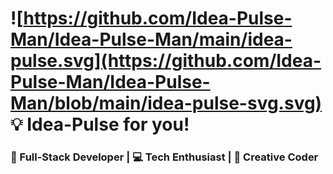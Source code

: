 # ![https://github.com/Idea-Pulse-Man/Idea-Pulse-Man/main/idea-pulse.svg](https://github.com/Idea-Pulse-Man/Idea-Pulse-Man/blob/main/idea-pulse-svg.svg) 💡 Idea-Pulse for you!

### 🚀 Full-Stack Developer | 💻 Tech Enthusiast | 🎨 Creative Coder
